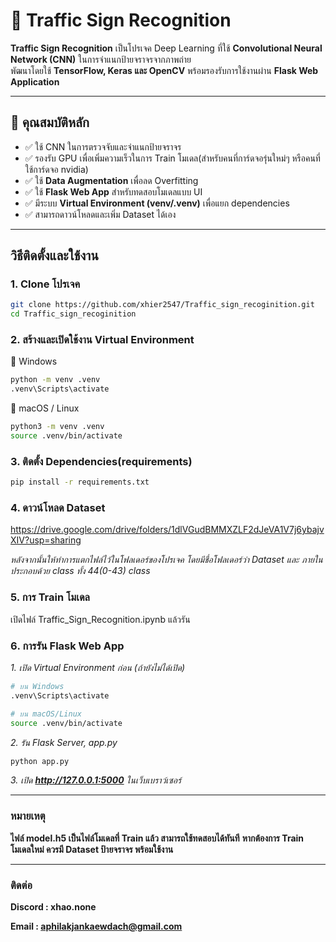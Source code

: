 # 🚦 Traffic Sign Recognition

**Traffic Sign Recognition** เป็นโปรเจค Deep Learning ที่ใช้ **Convolutional Neural Network (CNN)** ในการจำแนกป้ายจราจรจากภาพถ่าย  
พัฒนาโดยใช้ **TensorFlow, Keras และ OpenCV** พร้อมรองรับการใช้งานผ่าน **Flask Web Application**  

---

## 📌 คุณสมบัติหลัก
- ✅ ใช้ CNN ในการตรวจจับและจำแนกป้ายจราจร
- ✅ รองรับ GPU เพื่อเพิ่มความเร็วในการ Train โมเดล(สำหรับคนที่การ์ดจอรุ่นใหม่ๆ หรือคนที่ใช้การ์ดจอ nvidia)
- ✅ ใช้ **Data Augmentation** เพื่อลด Overfitting
- ✅ ใช้ **Flask Web App** สำหรับทดสอบโมเดลแบบ UI
- ✅ มีระบบ **Virtual Environment (venv/.venv)** เพื่อแยก dependencies
- ✅ สามารถดาวน์โหลดและเพิ่ม Dataset ได้เอง

---

## วิธีติดตั้งและใช้งาน

### **1. Clone โปรเจค**
```bash
git clone https://github.com/xhier2547/Traffic_sign_recoginition.git
cd Traffic_sign_recoginition
```

### **2.  สร้างและเปิดใช้งาน Virtual Environment**
🔹 Windows
```bash
python -m venv .venv
.venv\Scripts\activate
```

🔹 macOS / Linux
```bash
python3 -m venv .venv
source .venv/bin/activate
```

### **3. ติดตั้ง Dependencies(requirements)**
```bash
pip install -r requirements.txt
```

### **4.  ดาวน์โหลด Dataset**

https://drive.google.com/drive/folders/1dlVGudBMMXZLF2dJeVA1V7j6ybajvXIV?usp=sharing


*หลังจากนั้นให้ทำการแตกไฟล์ไว้ในโฟลเดอร์ของโปรเจค โดยมีชื่อโฟลเดอร์ว่า Dataset และ ภายในประกอบด้วย class ทั้ง 44(0-43) class*

### **5.  การ Train โมเดล**

เปิดไฟล์ Traffic_Sign_Recognition.ipynb แล้วรัน

### **6️. การรัน Flask Web App**
*1. เปิด Virtual Environment ก่อน (ถ้ายังไม่ได้เปิด)*
```bash
# บน Windows
.venv\Scripts\activate

# บน macOS/Linux
source .venv/bin/activate

```

*2. รัน Flask Server, app.py*
```bash
python app.py

```

*3. เปิด **http://127.0.0.1:5000** ในเว็บเบราว์เซอร์*


---

### **หมายเหตุ**
**ไฟล์ model.h5 เป็นไฟล์โมเดลที่ Train แล้ว สามารถใช้ทดสอบได้ทันที**
**หากต้องการ Train โมเดลใหม่ ควรมี Dataset ป้ายจราจร พร้อมใช้งาน**

---

### **ติดต่อ**
**Discord : xhao.none**

**Email : aphilakjankaewdach@gmail.com**
